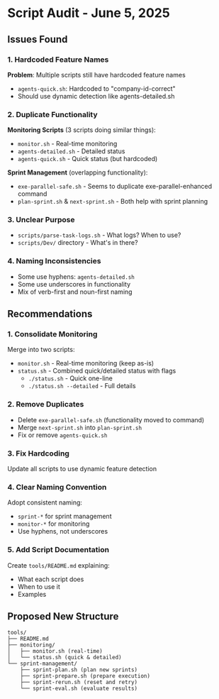 # Script Audit - June 5, 2025

## Issues Found

### 1. Hardcoded Feature Names
**Problem**: Multiple scripts still have hardcoded feature names
- `agents-quick.sh`: Hardcoded to "company-id-correct"
- Should use dynamic detection like agents-detailed.sh

### 2. Duplicate Functionality
**Monitoring Scripts** (3 scripts doing similar things):
- `monitor.sh` - Real-time monitoring
- `agents-detailed.sh` - Detailed status
- `agents-quick.sh` - Quick status (but hardcoded)

**Sprint Management** (overlapping functionality):
- `exe-parallel-safe.sh` - Seems to duplicate exe-parallel-enhanced command
- `plan-sprint.sh` & `next-sprint.sh` - Both help with sprint planning

### 3. Unclear Purpose
- `scripts/parse-task-logs.sh` - What logs? When to use?
- `scripts/Dev/` directory - What's in there?

### 4. Naming Inconsistencies
- Some use hyphens: `agents-detailed.sh`
- Some use underscores in functionality
- Mix of verb-first and noun-first naming

## Recommendations

### 1. Consolidate Monitoring
Merge into two scripts:
- `monitor.sh` - Real-time monitoring (keep as-is)
- `status.sh` - Combined quick/detailed status with flags
  - `./status.sh` - Quick one-line
  - `./status.sh --detailed` - Full details

### 2. Remove Duplicates
- Delete `exe-parallel-safe.sh` (functionality moved to command)
- Merge `next-sprint.sh` into `plan-sprint.sh`
- Fix or remove `agents-quick.sh`

### 3. Fix Hardcoding
Update all scripts to use dynamic feature detection

### 4. Clear Naming Convention
Adopt consistent naming:
- `sprint-*` for sprint management
- `monitor-*` for monitoring
- Use hyphens, not underscores

### 5. Add Script Documentation
Create `tools/README.md` explaining:
- What each script does
- When to use it
- Examples

## Proposed New Structure

```
tools/
├── README.md
├── monitoring/
│   ├── monitor.sh (real-time)
│   └── status.sh (quick & detailed)
└── sprint-management/
    ├── sprint-plan.sh (plan new sprints)
    ├── sprint-prepare.sh (prepare execution)
    ├── sprint-rerun.sh (reset and retry)
    └── sprint-eval.sh (evaluate results)
```